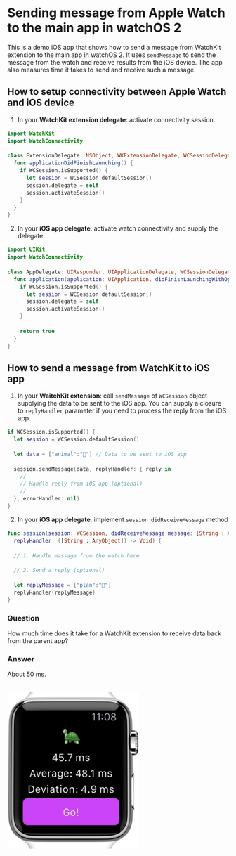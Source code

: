 # Sending message from Apple Watch to the main app in watchOS 2

This is a demo iOS app that shows how to send a message from WatchKit extension to the main app in watchOS 2. It uses `sendMessage` to send the message from the watch and receive results from the iOS device. The app also measures time it takes to send and receive such a message.

## How to setup connectivity between Apple Watch and iOS device

1) In your **WatchKit extension delegate**: activate connectivity session.

```Swift
import WatchKit
import WatchConnectivity

class ExtensionDelegate: NSObject, WKExtensionDelegate, WCSessionDelegate {
  func applicationDidFinishLaunching() {
    if WCSession.isSupported() {
      let session = WCSession.defaultSession()
      session.delegate = self
      session.activateSession()
    }
  }
}
```

2) In your **iOS app delegate**: activate watch connectivity and supply the delegate.

```Swift
import UIKit
import WatchConnectivity

class AppDelegate: UIResponder, UIApplicationDelegate, WCSessionDelegate {
  func application(application: UIApplication, didFinishLaunchingWithOptions launchOptions: [NSObject: AnyObject]?) -> Bool {
    if WCSession.isSupported() {
      let session = WCSession.defaultSession()
      session.delegate = self
      session.activateSession()
    }

    return true
  }
}
```

## How to send a message from WatchKit to iOS app

1) In your **WaitchKit extension**: call `sendMessage` of `WCSession` object supplying the data to be sent to the iOS app. You can supply a closure to `replyHandler` parameter if you need to process the reply from the iOS app.

```Swift
if WCSession.isSupported() {
  let session = WCSession.defaultSession()

  let data = ["animal":"🐘"] // Data to be sent to iOS app

  session.sendMessage(data, replyHandler: { reply in
    //
    // Handle reply from iOS app (optional)
    //
  }, errorHandler: nil)
}
```

2) In your **iOS app delegate**: implement `session didReceiveMessage` method


```Swift
func session(session: WCSession, didReceiveMessage message: [String : AnyObject],
  replyHandler: ([String : AnyObject]) -> Void) {

  // 1. Handle massage from the watch here

  // 2. Send a reply (optional)

  let replyMessage = ["plan":"🌵"]
  replyHandler(replyMessage)
}
```


### Question

How much time does it take for a WatchKit extension to receive data back from the parent app?

### Answer

About 50 ms.

<br>

<img src='https://raw.githubusercontent.com/evgenyneu/WatchKitParentAppBenchmark/master/Graphics/watchkit_extension_to_parent_app_benchmark.png' alt='WatchKit extension to main app communication time' width='300'>

